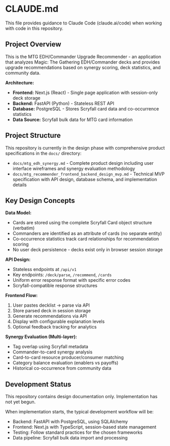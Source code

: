 # CLAUDE.md

This file provides guidance to Claude Code (claude.ai/code) when working with code in this repository.

## Project Overview

This is the MTG EDH/Commander Upgrade Recommender - an application that analyzes Magic: The Gathering EDH/Commander decks and provides upgrade recommendations based on synergy scoring, deck statistics, and community data.

**Architecture:**
- **Frontend:** Next.js (React) - Single page application with session-only deck storage
- **Backend:** FastAPI (Python) - Stateless REST API
- **Database:** PostgreSQL - Stores Scryfall card data and co-occurrence statistics
- **Data Source:** Scryfall bulk data for MTG card information

## Project Structure

This repository is currently in the design phase with comprehensive product specifications in the `docs/` directory:

- `docs/mtg_edh_synergy.md` - Complete product design including user interface wireframes and synergy evaluation methodology
- `docs/mtg_recommender_frontend_backend_design_mvp.md` - Technical MVP specification with API design, database schema, and implementation details

## Key Design Concepts

**Data Model:**
- Cards are stored using the complete Scryfall Card object structure (verbatim)
- Commanders are identified as an attribute of cards (no separate entity)
- Co-occurrence statistics track card relationships for recommendation scoring
- No user deck persistence - decks exist only in browser session storage

**API Design:**
- Stateless endpoints at `/api/v1`
- Key endpoints: `/deck/parse`, `/recommend`, `/cards`
- Uniform error response format with specific error codes
- Scryfall-compatible response structures

**Frontend Flow:**
1. User pastes decklist → parse via API
2. Store parsed deck in session storage
3. Generate recommendations via API
4. Display with configurable explanation levels
5. Optional feedback tracking for analytics

**Synergy Evaluation (Multi-layer):**
- Tag overlap using Scryfall metadata
- Commander-to-card synergy analysis
- Card-to-card resource producer/consumer matching
- Category balance evaluation (enablers vs payoffs)
- Historical co-occurrence from community data

## Development Status

This repository contains design documentation only. Implementation has not yet begun.

When implementation starts, the typical development workflow will be:
- Backend: FastAPI with PostgreSQL, using SQLAlchemy
- Frontend: Next.js with TypeScript, session-based state management
- Testing: Follow standard practices for the chosen frameworks
- Data pipeline: Scryfall bulk data import and processing